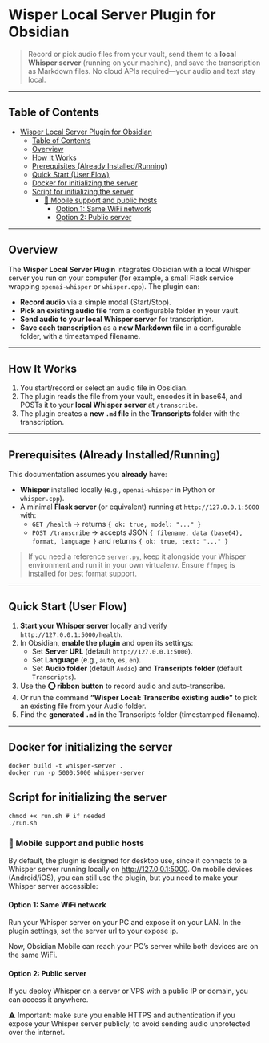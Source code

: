 # Wisper Local Server Plugin for Obsidian

> Record or pick audio files from your vault, send them to a **local Whisper server** (running on your machine), and save the transcription as Markdown files. No cloud APIs required—your audio and text stay local.

---

## Table of Contents

- [Wisper Local Server Plugin for Obsidian](#wisper-local-server-plugin-for-obsidian)
  - [Table of Contents](#table-of-contents)
  - [Overview](#overview)
  - [How It Works](#how-it-works)
  - [Prerequisites (Already Installed/Running)](#prerequisites-already-installedrunning)
  - [Quick Start (User Flow)](#quick-start-user-flow)
  - [Docker for initializing the server](#docker-for-initializing-the-server)
  - [Script for initializing the server](#script-for-initializing-the-server)
    - [📱 Mobile support and public hosts](#-mobile-support-and-public-hosts)
      - [Option 1: Same WiFi network](#option-1-same-wifi-network)
      - [Option 2: Public server](#option-2-public-server)

---

## Overview

The **Wisper Local Server Plugin** integrates Obsidian with a local Whisper server you run on your computer (for example, a small Flask service wrapping `openai-whisper` or `whisper.cpp`). The plugin can:

- **Record audio** via a simple modal (Start/Stop).  
- **Pick an existing audio file** from a configurable folder in your vault.  
- **Send audio to your local Whisper server** for transcription.  
- **Save each transcription** as a **new Markdown file** in a configurable folder, with a timestamped filename.

---

## How It Works

1. You start/record or select an audio file in Obsidian.
2. The plugin reads the file from your vault, encodes it in base64, and POSTs it to your **local Whisper server** at `/transcribe`.
3. The plugin creates a **new `.md` file** in the **Transcripts** folder with the transcription.

---

## Prerequisites (Already Installed/Running)

This documentation assumes you **already** have:

- **Whisper** installed locally (e.g., `openai-whisper` in Python or `whisper.cpp`).
- A minimal **Flask server** (or equivalent) running at `http://127.0.0.1:5000` with:
  - `GET /health` → returns `{ ok: true, model: "..." }`
  - `POST /transcribe` → accepts JSON `{ filename, data (base64), format, language }` and returns `{ ok: true, text: "..." }`

> If you need a reference `server.py`, keep it alongside your Whisper environment and run it in your own virtualenv. Ensure `ffmpeg` is installed for best format support.

---

## Quick Start (User Flow)

1. **Start your Whisper server** locally and verify `http://127.0.0.1:5000/health`.
2. In Obsidian, **enable the plugin** and open its settings:
   - Set **Server URL** (default `http://127.0.0.1:5000`).
   - Set **Language** (e.g., `auto`, `es`, `en`).
   - Set **Audio folder** (default `Audio`) and **Transcripts folder** (default `Transcripts`).
3. Use the **⭕ ribbon button** to record audio and auto-transcribe.
4. Or run the command **“Wisper Local: Transcribe existing audio”** to pick an existing file from your Audio folder.
5. Find the **generated `.md`** in the Transcripts folder (timestamped filename).

---

## Docker for initializing the server

```
docker build -t whisper-server .
docker run -p 5000:5000 whisper-server
```

## Script for initializing the server

```
chmod +x run.sh # if needed
./run.sh
```



### 📱 Mobile support and public hosts

By default, the plugin is designed for desktop use, since it connects to a Whisper server running locally on http://127.0.0.1:5000. On mobile devices (Android/iOS), you can still use the plugin, but you need to make your Whisper server accessible:

#### Option 1: Same WiFi network

Run your Whisper server on your PC and expose it on your LAN.
In the plugin settings, set the server url to your expose ip.

Now, Obsidian Mobile can reach your PC’s server while both devices are on the same WiFi.

#### Option 2: Public server
If you deploy Whisper on a server or VPS with a public IP or domain, you can access it anywhere.

⚠️ Important: make sure you enable HTTPS and authentication if you expose your Whisper server publicly, to avoid sending audio unprotected over the internet.
